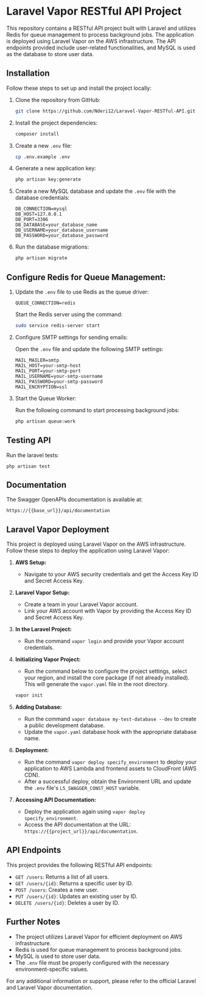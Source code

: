 # Laravel Vapor RESTful API Project

This repository contains a RESTful API project built with Laravel and utilizes Redis for queue management to process background jobs. The application is deployed using Laravel Vapor on the AWS infrastructure. The API endpoints provided include user-related functionalities, and MySQL is used as the database to store user data.

## Installation

Follow these steps to set up and install the project locally:

1. Clone the repository from GitHub:

   ```sh
   git clone https://github.com/Nderi12/Laravel-Vapor-RESTful-API.git
   ```

2. Install the project dependencies:

   ```sh
   composer install
   ```

3. Create a new `.env` file:

   ```sh
   cp .env.example .env
   ```

4. Generate a new application key:

   ```sh
   php artisan key:generate
   ```

5. Create a new MySQL database and update the `.env` file with the database credentials:

   ```dotenv
   DB_CONNECTION=mysql
   DB_HOST=127.0.0.1
   DB_PORT=3306
   DB_DATABASE=your_database_name
   DB_USERNAME=your_database_username
   DB_PASSWORD=your_database_password
   ```

6. Run the database migrations:

   ```sh
   php artisan migrate
   ```

## Configure Redis for Queue Management:

1. Update the `.env` file to use Redis as the queue driver:

   ```dotenv
   QUEUE_CONNECTION=redis
   ```

   Start the Redis server using the command:

   ```sh
   sudo service redis-server start
   ```

2. Configure SMTP settings for sending emails:

   Open the `.env` file and update the following SMTP settings:

   ```dotenv
   MAIL_MAILER=smtp
   MAIL_HOST=your-smtp-host
   MAIL_PORT=your-smtp-port
   MAIL_USERNAME=your-smtp-username
   MAIL_PASSWORD=your-smtp-password
   MAIL_ENCRYPTION=ssl
   ```

3. Start the Queue Worker:

   Run the following command to start processing background jobs:

   ```sh
   php artisan queue:work
   ```

## Testing API

Run the laravel tests:

```
php artisan test
```

## Documentation

The Swagger OpenAPIs documentation is available at:

```
https://{{base_url}}/api/documentation

```

## Laravel Vapor Deployment

This project is deployed using Laravel Vapor on the AWS infrastructure. Follow these steps to deploy the application using Laravel Vapor:

1. **AWS Setup:**

   - Navigate to your AWS security credentials and get the Access Key ID and Secret Access Key.

2. **Laravel Vapor Setup:**

   - Create a team in your Laravel Vapor account.
   - Link your AWS account with Vapor by providing the Access Key ID and Secret Access Key.

3. **In the Laravel Project:**

   - Run the command `vapor login` and provide your Vapor account credentials.

4. **Initializing Vapor Project:**

   - Run the command below to configure the project settings, select your region, and install the core package (if not already installed). This will generate the `vapor.yaml` file in the root directory.
   
    ```sh
    vapor init
    ```

5. **Adding Database:**

   - Run the command `vapor database my-test-database --dev` to create a public development database.
   - Update the `vapor.yaml` database hook with the appropriate database name.

6. **Deployment:**

   - Run the command `vapor deploy specify_environment` to deploy your application to AWS Lambda and frontend assets to CloudFront (AWS CDN).
   - After a successful deploy, obtain the Environment URL and update the `.env` file's `L5_SWAGGER_CONST_HOST` variable.

7. **Accessing API Documentation:**

   - Deploy the application again using `vapor deploy specify_environment`.
   - Access the API documentation at the URL: `https://{{project_url}}/api/documentation`.

## API Endpoints

This project provides the following RESTful API endpoints:

- `GET /users`: Returns a list of all users.
- `GET /users/{id}`: Returns a specific user by ID.
- `POST /users`: Creates a new user.
- `PUT /users/{id}`: Updates an existing user by ID.
- `DELETE /users/{id}`: Deletes a user by ID.

## Further Notes

- The project utilizes Laravel Vapor for efficient deployment on AWS infrastructure.
- Redis is used for queue management to process background jobs.
- MySQL is used to store user data.
- The `.env` file must be properly configured with the necessary environment-specific values.

For any additional information or support, please refer to the official Laravel and Laravel Vapor documentation.